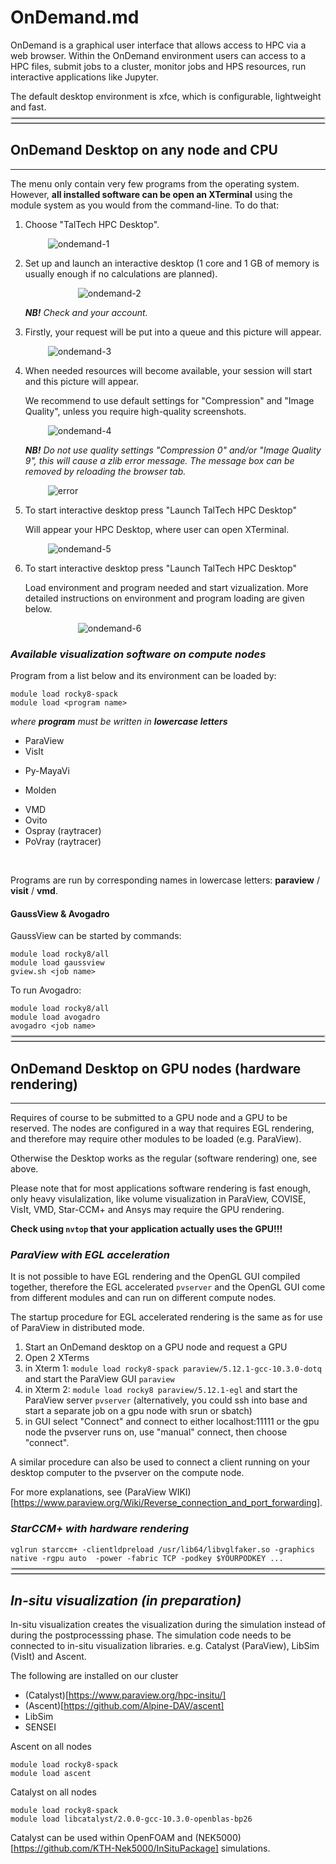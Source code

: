 # OnDemand.md

OnDemand is a graphical user interface that allows access to HPC via a web browser. Within the OnDemand environment users can access to a HPC files, submit jobs to a cluster, monitor jobs and HPS resources, run interactive applications like Jupyter.  

The default desktop environment is xfce, which is configurable, lightweight and fast.


<br>
<hr style="margin-right: 0px; margin-bottom: 4px; margin-left: 0px; margin-top: -24px; border:2px solid  #d9d9d9 "></hr>
<hr style="margin: 4px 0px; border:1px solid  #d9d9d9 "></hr>

## OnDemand Desktop on any node and CPU

---

The menu only contain very few programs from the operating system. However, **all installed software can be open an XTerminal** using the module system as you would from the command-line. To do that: 

1. Choose "TalTech HPC Desktop". 

    <div style="width:85%; height:!85%; margin-left: auto; margin-right: auto;"> 

    ![ondemand-1](visualization/ondemand-1.png)

    </div>

2. Set up and launch an interactive desktop (1 core and 1 GB of memory is usually enough if no calculations are planned).

    <div style="width:65%; height:!65%; margin-left: auto; margin-right: auto;"> 

    ![ondemand-2](visualization/ondemand-2.png)

    </div>

    ***NB!*** _Check and your account._ 

3. Firstly, your request will be put into a queue and this picture will appear. 

    <div style="width:85%; height:!85%; margin-left: auto; margin-right: auto;"> 

    ![ondemand-3](visualization/ondemand-3.png)

    </div>

4. When needed resources will become available, your session will start and this picture will appear. 

    We recommend to use default settings for "Compression" and "Image Quality", unless you require high-quality screenshots.

    <div style="width:85%; height:!85%; margin-left: auto; margin-right: auto;"> 

    ![ondemand-4](visualization/ondemand-4.png)

    </div>

    ***NB!*** _Do not use quality settings "Compression 0" and/or "Image Quality 9", this will cause a zlib error message. The message box can be removed by reloading the browser tab._ 

    <div style="width:85%; height:!85%; margin-left: auto; margin-right: auto;"> 

    ![error](visualization/ondemand-zlib-error.png)

    </div>


5. To start interactive desktop press "Launch TalTech HPC Desktop"

    Will appear your HPC Desktop, where user can open XTerminal.

    <div style="width:85%; height:!85%; margin-left: auto; margin-right: auto;"> 

    ![ondemand-5](visualization/ondemand-5.png)

    </div>

5. To start interactive desktop press "Launch TalTech HPC Desktop"

    Load environment and program needed and start vizualization. More detailed instructions on environment and program loading are given below. 

    <div style="width:65%; height:!65%; margin-left: auto; margin-right: auto;"> 

    ![ondemand-6](visualization/ondemand-6.png)

    </div>

### _Available visualization software on compute nodes_

Program from a list below and its environment can be loaded by:

	module load rocky8-spack
	module load <program name>

_where **program** must be written in **lowercase letters**_ 

-   ParaView 
-   VisIt 
<!-- -   COVISE -->
-   Py-MayaVi 
<!-- -   OpenDX -->
-   Molden
<!-- -   VAPOR -->
-   VMD 
-   Ovito
-   Ospray (raytracer)
-   PoVray (raytracer)

<br>

Programs are run by corresponding names in lowercase letters: **paraview** / **visit** / **vmd**.

#### GaussView & Avogadro

GaussView can be started by commands:

	module load rocky8/all
	module load gaussview
	gview.sh <job name>

To run Avogadro:

	module load rocky8/all
	module load avogadro
	avogadro <job name>

<br>
<hr style="margin-right: 0px; margin-bottom: 4px; margin-left: 0px; margin-top: -24px; border:2px solid  #d9d9d9 "></hr>
<hr style="margin: 4px 0px; border:1px solid  #d9d9d9 "></hr>

## OnDemand Desktop on GPU nodes (hardware rendering)

---

Requires of course to be submitted to a GPU node and a GPU to be reserved. The nodes are configured in a way that requires EGL rendering, and therefore may require other modules to be loaded (e.g. ParaView).

Otherwise the Desktop works as the regular (software rendering) one, see above.

Please note that for most applications software rendering is fast enough, only heavy visulalization, like volume visualization in ParaView, COVISE, VisIt, VMD, Star-CCM+ and Ansys may require the GPU rendering.


**Check using `nvtop` that your application actually uses the GPU!!!**




### _ParaView with EGL acceleration_

It is not possible to have EGL rendering and the OpenGL GUI compiled together, therefore the EGL accelerated `pvserver` and the OpenGL GUI come from different modules and can run on different compute nodes.

The startup procedure for EGL accelerated rendering is the same as for use of ParaView in distributed mode.

1. Start an OnDemand desktop on a GPU node and request a GPU
2. Open 2 XTerms
3. in Xterm 1: `module load rocky8-spack paraview/5.12.1-gcc-10.3.0-dotq` and start the ParaView GUI `paraview`
4. in Xterm 2: `module load rocky8 paraview/5.12.1-egl` and start the ParaView server `pvserver` (alternatively, you could ssh into base and start a separate job on a gpu node with srun or sbatch)
5. in GUI select "Connect" and connect to either localhost:11111 or the gpu node the pvserver runs on, use "manual" connect, then choose "connect".

A similar procedure can also be used to connect a client running on your desktop computer to the pvserver on the compute node.

For more explanations, see (ParaView WIKI)[https://www.paraview.org/Wiki/Reverse_connection_and_port_forwarding].


### _StarCCM+ with hardware rendering_

    vglrun starccm+ -clientldpreload /usr/lib64/libvglfaker.so -graphics native -rgpu auto  -power -fabric TCP -podkey $YOURPODKEY ...


<br>
<hr style="margin-right: 0px; margin-bottom: 4px; margin-left: 0px; margin-top: -24px; border:2px solid  #d9d9d9 "></hr>
<hr style="margin: 4px 0px; border:1px solid  #d9d9d9 "></hr>

## _In-situ visualization (in preparation)_

In-situ visualization creates the visualization during the simulation instead of during the postprocesssing phase. The simulation code needs to be connected to in-situ visualization libraries. e.g. Catalyst (ParaView), LibSim (VisIt) and Ascent.

The following are installed on our cluster

-   (Catalyst)[https://www.paraview.org/hpc-insitu/]
-   (Ascent)[https://github.com/Alpine-DAV/ascent]
-   LibSim
-   SENSEI

Ascent on all nodes

    module load rocky8-spack
    module load ascent

Catalyst on all nodes

    module load rocky8-spack
    module load libcatalyst/2.0.0-gcc-10.3.0-openblas-bp26

Catalyst can be used within OpenFOAM and (NEK5000)[https://github.com/KTH-Nek5000/InSituPackage] simulations.


<br>
<br>


